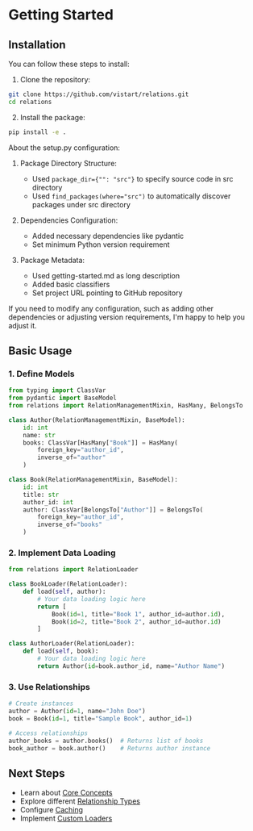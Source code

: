 # Getting Started

## Installation

You can follow these steps to install:

1. Clone the repository:
```bash
git clone https://github.com/vistart/relations.git
cd relations
```

2. Install the package:
```bash
pip install -e .
```

About the setup.py configuration:

1. Package Directory Structure:
   - Used `package_dir={"": "src"}` to specify source code in src directory
   - Used `find_packages(where="src")` to automatically discover packages under src directory

2. Dependencies Configuration:
   - Added necessary dependencies like pydantic
   - Set minimum Python version requirement

3. Package Metadata:
   - Used getting-started.md as long description
   - Added basic classifiers
   - Set project URL pointing to GitHub repository

If you need to modify any configuration, such as adding other dependencies or adjusting version requirements, I'm happy to help you adjust it.

## Basic Usage

### 1. Define Models

```python
from typing import ClassVar
from pydantic import BaseModel
from relations import RelationManagementMixin, HasMany, BelongsTo

class Author(RelationManagementMixin, BaseModel):
    id: int
    name: str
    books: ClassVar[HasMany["Book"]] = HasMany(
        foreign_key="author_id",
        inverse_of="author"
    )

class Book(RelationManagementMixin, BaseModel):
    id: int
    title: str
    author_id: int
    author: ClassVar[BelongsTo["Author"]] = BelongsTo(
        foreign_key="author_id",
        inverse_of="books"
    )
```

### 2. Implement Data Loading

```python
from relations import RelationLoader

class BookLoader(RelationLoader):
    def load(self, author):
        # Your data loading logic here
        return [
            Book(id=1, title="Book 1", author_id=author.id),
            Book(id=2, title="Book 2", author_id=author.id)
        ]

class AuthorLoader(RelationLoader):
    def load(self, book):
        # Your data loading logic here
        return Author(id=book.author_id, name="Author Name")
```

### 3. Use Relationships

```python
# Create instances
author = Author(id=1, name="John Doe")
book = Book(id=1, title="Sample Book", author_id=1)

# Access relationships
author_books = author.books()  # Returns list of books
book_author = book.author()    # Returns author instance
```

## Next Steps

- Learn about [Core Concepts](core-concepts.md)
- Explore different [Relationship Types](relationship-types.md)
- Configure [Caching](caching.md)
- Implement [Custom Loaders](custom-loaders.md)